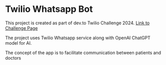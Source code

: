 # Twilio Whatsapp Bot
This project is created as part of dev.to Twilio Challenge 2024.
[Link to Challenge Page](https://dev.to/challenges/twilio)

The project uses Twilio Whatsapp service along with OpenAI ChatGPT model for AI.

The concept of the app is to facilitate communication between patients and doctors